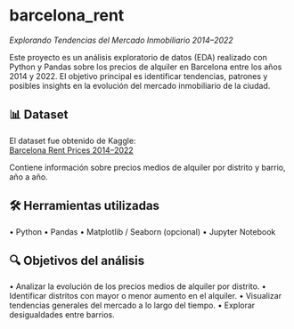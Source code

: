# barcelona_rent
*Explorando Tendencias del Mercado Inmobiliario 2014–2022*

Este proyecto es un análisis exploratorio de datos (EDA) realizado con Python y Pandas sobre los precios de alquiler en Barcelona entre los años 2014 y 2022. El objetivo principal es identificar tendencias, patrones y posibles insights en la evolución del mercado inmobiliario de la ciudad.

## 📊 Dataset

El dataset fue obtenido de Kaggle:  
[Barcelona Rent Prices 2014–2022](https://www.kaggle.com/code/marshuu/barcelona-rent-prices-2014-2022)

Contiene información sobre precios medios de alquiler por distrito y barrio, año a año.

## 🛠 Herramientas utilizadas

•⁠  ⁠Python
•⁠  ⁠Pandas
•⁠  ⁠Matplotlib / Seaborn (opcional)
•⁠  ⁠Jupyter Notebook

## 🔍 Objetivos del análisis

•⁠  ⁠Analizar la evolución de los precios medios de alquiler por distrito.
•⁠  ⁠Identificar distritos con mayor o menor aumento en el alquiler.
•⁠  ⁠Visualizar tendencias generales del mercado a lo largo del tiempo.
•⁠  ⁠Explorar desigualdades entre barrios.
